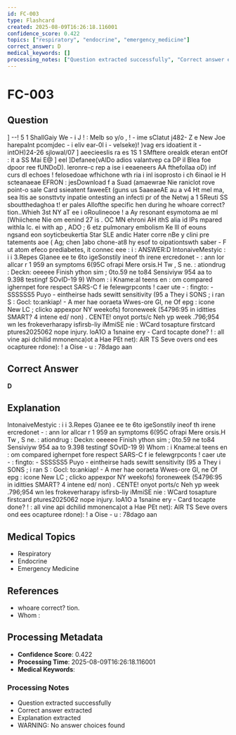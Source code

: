 ```yaml
---
id: FC-003
type: Flashcard
created: 2025-08-09T16:26:18.116001
confidence_score: 0.422
topics: ["respiratory", "endocrine", "emergency_medicine"]
correct_answer: D
medical_keywords: []
processing_notes: ["Question extracted successfully", "Correct answer extracted", "Explanation extracted", "WARNING: No answer choices found"]
---
```


# FC-003

## Question

] --! 5 1 ShallGaiy We - i J ! : Melb so y/o , ! - ime sClatut j482- Z e New Joe harepalnt pcomjdec - i eliv ear-0l i - velseke)! )vag ers idoatient it - intOH)24-26 sjlowal/07 ] aeecieesIis ra es 1S 1 SMftere orealdk eteran entOf : it a SS Mai E@ ] eel ]Defanee(vAlDo adios valantvep ca DP il Blea foe dpoor ree fUNDoD). leronre-c rep a ise i eeaeneers AA fthefollaa oD) inf curs dl echoes ! felosedoae wfhichone wth ria i inl isoprosto i ch 6inaol ie H scteanaeae EFRON : jesDownload f a Suad (amaewrae Nie raniclot rove point-o sale Card ssieatent faweeEt (guns us 5aaeaeAE au a v4 Ht mel ma, sea Itis ae sonsttvty inpatie ontesting an infecti pr of the Netwj a 1 5Reuti SS sboutthedaghoa t! er pales Allofthe specific hen during he whoare correct? tion..Whieh 3st NY aT ee i oRoulineooe ! a Ay resonant esymotoma ae ml [Whiichene Nie om eenind 27 is . OC MN ehroni AH ithS alia id IPs mpared withIa Ic. ei with ap , ADO ; 6 etz pulmonary embolism Ke lll of eouns ngsand eon soyticbeukertia Star SLE andic Hater corre nBe y clini pre tatements aoe ( Ag; chen ]abo chone-at8 hy esof to oipationtswth saber - F ut atom efeco prediabetes, it connec eee : i : ANSWER:D IntonaiveMestyic : i i 3.Repes G)anee ee te 6to igeSonstily ineof th irene ercredonet - : ann lor allcar r 1 959 an symptoms 6(95C ofrapi Mere orsis.H Tw , S ne. : ationdrug : Deckn: oeeeee Finish ython sim ; 0to.59 ne to84 Sensiviyw 954 aa to 9.398 testingf SOvID-19 9) Whom : i Kname:al teens en : om compared ighernpet fore respect SARS-C f ie felewgrpconts ! caer ute - : fingto: - SSSSSS5 Puyo - eintheirse hads sewitt sensitivity (95 a They i SONS ; i ran S : Gocl: to:ankiap! - A mer hae ooraeta Wwes-ore Gl, ne Of epg : icone New LC ; clicko appexpor NY weekofs) foroneweek (54796:95 in iditties SMART? 4 intene ed/ non) . CENTE! onyot ports/c Neh yp week .796;954 wn les frokeverharapy isfirsb-liy iMmiSE nie : WCard tosapture firstcard ptures2025062 nope injury. loA1O a 1snaine ery - Card tocapte done? ! : all vine api dchilid mmonenca)ot a Hae PEt net): AIR TS Seve overs ond ees ocapturee rdone): ! a Oise - u : 78dago aan

## Correct Answer

**D**

## Explanation

IntonaiveMestyic : i i 3.Repes G)anee ee te 6to igeSonstily ineof th irene ercredonet - : ann lor allcar r 1 959 an symptoms 6(95C ofrapi Mere orsis.H Tw , S ne. : ationdrug : Deckn: oeeeee Finish ython sim ; 0to.59 ne to84 Sensiviyw 954 aa to 9.398 testingf SOvID-19 9) Whom : i Kname:al teens en : om compared ighernpet fore respect SARS-C f ie felewgrpconts ! caer ute - : fingto: - SSSSSS5 Puyo - eintheirse hads sewitt sensitivity (95 a They i SONS ; i ran S : Gocl: to:ankiap! - A mer hae ooraeta Wwes-ore Gl, ne Of epg : icone New LC ; clicko appexpor NY weekofs) foroneweek (54796:95 in iditties SMART? 4 intene ed/ non) . CENTE! onyot ports/c Neh yp week .796;954 wn les frokeverharapy isfirsb-liy iMmiSE nie : WCard tosapture firstcard ptures2025062 nope injury. loA1O a 1snaine ery - Card tocapte done? ! : all vine api dchilid mmonenca)ot a Hae PEt net): AIR TS Seve overs ond ees ocapturee rdone): ! a Oise - u : 78dago aan

## Medical Topics

- Respiratory
- Endocrine
- Emergency Medicine

## References

- whoare correct? tion.
- Whom :

## Processing Metadata

- **Confidence Score**: 0.422
- **Processing Time**: 2025-08-09T16:26:18.116001
- **Medical Keywords**: 

### Processing Notes

- Question extracted successfully
- Correct answer extracted
- Explanation extracted
- WARNING: No answer choices found
